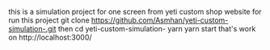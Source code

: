 this is a simulation project for one screen from yeti custom shop website
for run this project
git clone https://github.com/Asmhan/yeti-custom-simulation-.git
then
cd yeti-custom-simulation-
yarn
yarn start
that's work on http://localhost:3000/
